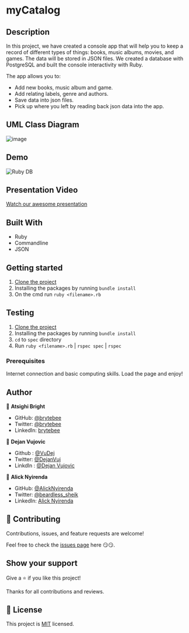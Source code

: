 # myCatalog

## Description

In this project, we have created a console app that will help you to keep a record of different types of things: books, music albums, movies, and games. The data will be stored in JSON files. We created a database with PostgreSQL and built the console interactivity with Ruby.

The app allows you to:

- Add new books, music album and game.
- Add relating labels, genre and authors.
- Save data into json files.
- Pick up where you left by reading back json data into the app.

## UML Class Diagram

![image](https://user-images.githubusercontent.com/27709832/164226706-2a5764ee-7d6f-42bf-a573-a32b08b4ca17.png)

## Demo

![Ruby DB](https://user-images.githubusercontent.com/27709832/164443325-04200506-e6ce-47ce-b36b-a59734c71d2a.gif)


## Presentation Video

[Watch our awesome presentation](https://drive.google.com/file/d/1Ewq0jtOH7QdiiAIqsqz_jYP7uw_rPpx5/view?usp=sharing)

## Built With

- Ruby
- Commandline
- JSON

## Getting started

1. [Clone the project](https://github.com/brytebee/myCatalog)
2. Installing the packages by running `bundle install`
3. On the cmd run `ruby <filename>.rb`

## Testing

1. [Clone the project](https://github.com/brytebee/myCatalog)
2. Installing the packages by running `bundle install`
3. `cd` to `spec` directory
4. Run `ruby <filename>.rb` | `rspec spec` | `rspec`

### Prerequisites

Internet connection and basic computing skills.
Load the page and enjoy!

## Author

👤 **Atsighi Bright**

- GitHub: [@brytebee](https://github.com/brytebee)
- Twitter: [@brytebee](https://twitter.com/brytebee)
- LinkedIn: [brytebee](https://www.linkedin.com/in/brytebee/)

👤 **Dejan Vujovic**

- Github : [@VuDej](https://github.com/VuDej)
- Twitter: [@DejanVuj](https://twitter.com/DejanVuj)
- LinkdIn : [@Dejan Vujovic](https://www.linkedin.com/in/dejan-vujovic-5a0672225/)

👤 **Alick Nyirenda**

- GitHub: [@AlickNyirenda](https://github.com/Beardless-sheik)
- Twitter: [@beardless_sheik](https://twitter.com/Beardless_Sheik)
- LinkedIn: [Alick Nyirenda](https://www.linkedin.com/in/alick-nyirenda/)

## 🤝 Contributing

Contributions, issues, and feature requests are welcome!

Feel free to check the [issues page](https://github.com/brytebee/myCatalog/issues) here 😏😏.

## Show your support

Give a ⭐️ if you like this project!

Thanks for all contributions and reviews.

## 📝 License

This project is [MIT](./MIT.md) licensed.
